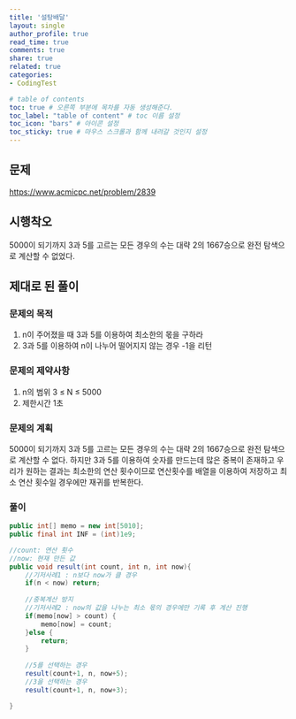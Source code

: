 ```yaml
---
title: '설탕배달'
layout: single
author_profile: true
read_time: true
comments: true
share: true
related: true
categories:
- CodingTest

# table of contents
toc: true # 오른쪽 부분에 목차를 자동 생성해준다.
toc_label: "table of content" # toc 이름 설정
toc_icon: "bars" # 아이콘 설정
toc_sticky: true # 마우스 스크롤과 함께 내려갈 것인지 설정
---
```


## 문제
<a href="https://www.acmicpc.net/problem/2839" target="_blank">https://www.acmicpc.net/problem/2839</a>

## 시행착오
5000이 되기까지 3과 5를 고르는 모든 경우의 수는 대략 2의 1667승으로 완전 탐색으로 계산할 수 없었다.

## 제대로 된 풀이
### 문제의 목적
1. n이 주어졌을 때 3과 5를 이용하여 최소한의 몫을 구하라
2. 3과 5를 이용하여 n이 나누어 떨어지지 않는 경우 -1을 리턴

### 문제의 제약사항
1. n의 범위 3 ≤ N ≤ 5000
2. 제한시간 1초

### 문제의 계획
5000이 되기까지 3과 5를 고르는 모든 경우의 수는 대략 2의 1667승으로 완전 탐색으로 계산할 수 없다. 하지만 3과 5를 이용하여 숫자를 만드는데 많은 중복이 존재하고 우리가 원하는 결과는 최소한의 연산 횟수이므로 연산횟수를 배열을 이용하여 저장하고 최소 연산 횟수일 경우에만 재귀를 반복한다.

### 풀이
```java
public int[] memo = new int[5010];
public final int INF = (int)1e9;

//count: 연산 횟수
//now: 현재 만든 값
public void result(int count, int n, int now){
    //기저사례1 : n보다 now가 클 경우
    if(n < now) return;
    
    //중복계산 방지
    //기저사례2 : now의 값을 나누는 최소 몫의 경우에만 기록 후 계산 진행
    if(memo[now] > count) {
        memo[now] = count;
    }else {
        return;
    }
    
    //5를 선택하는 경우
    result(count+1, n, now+5);
    //3을 선택하는 경우
    result(count+1, n, now+3);

}
```